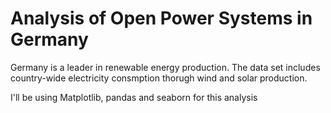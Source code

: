 # Analysis of Open Power Systems in Germany
Germany is a leader in renewable energy production. The data set includes country-wide electricity consmption thorugh wind and solar production.

I'll be using Matplotlib, pandas and seaborn for this analysis
